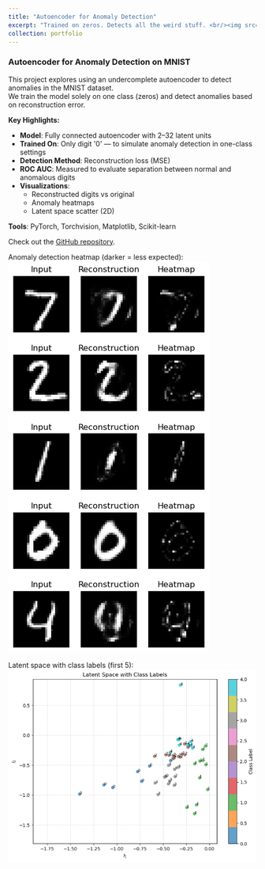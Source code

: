 ```yaml
---
title: "Autoencoder for Anomaly Detection"
excerpt: "Trained on zeros. Detects all the weird stuff. <br/><img src='https://raw.githubusercontent.com/dmtschulz/autoencoder-mnist-anomaly/refs/heads/main/plots/anomaly_heatmaps.png' width='250'>"
collection: portfolio
---
```


### Autoencoder for Anomaly Detection on MNIST

This project explores using an undercomplete autoencoder to detect anomalies in the MNIST dataset.  
We train the model solely on one class (zeros) and detect anomalies based on reconstruction error.

**Key Highlights:**
- **Model**: Fully connected autoencoder with 2–32 latent units
- **Trained On**: Only digit '0' — to simulate anomaly detection in one-class settings
- **Detection Method**: Reconstruction loss (MSE)
- **ROC AUC**: Measured to evaluate separation between normal and anomalous digits
- **Visualizations**:
  - Reconstructed digits vs original
  - Anomaly heatmaps
  - Latent space scatter (2D)

**Tools**: PyTorch, Torchvision, Matplotlib, Scikit-learn

Check out the [GitHub repository](https://github.com/dmtschulz/autoencoder-mnist-anomaly).

Anomaly detection heatmap (darker = less expected):
![Anomaly Heatmap](https://raw.githubusercontent.com/dmtschulz/autoencoder-mnist-anomaly/refs/heads/main/plots/anomaly_heatmaps.png)

Latent space with class labels (first 5):
![Latent Space](https://raw.githubusercontent.com/dmtschulz/autoencoder-mnist-anomaly/refs/heads/main/plots/latent_grid.png)
